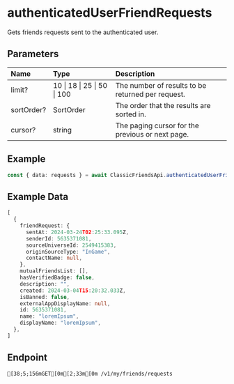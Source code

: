 
# authenticatedUserFriendRequests
Gets friends requests sent to the authenticated user.


## Parameters
| Name       | Type                        | Description                                       |
| :--------- | :-------------------------- | :------------------------------------------------ |
| limit?     | 10 \| 18 \| 25 \| 50 \| 100 | The number of results to be returned per request. |
| sortOrder? | SortOrder                   | The order that the results are sorted in.         |
| cursor?    | string                      | The paging cursor for the previous or next page.  |



## Example
```ts copy showLineNumbers
const { data: requests } = await ClassicFriendsApi.authenticatedUserFriendRequests({ limit: 10 }); 
```


## Example Data
```ts copy showLineNumbers
[
  {
    friendRequest: {
      sentAt: 2024-03-24T02:25:33.095Z,
      senderId: 5635371081,
      sourceUniverseId: 2549415383,
      originSourceType: "InGame",
      contactName: null,
    },
    mutualFriendsList: [],
    hasVerifiedBadge: false,
    description: "",
    created: 2024-03-04T15:20:32.033Z,
    isBanned: false,
    externalAppDisplayName: null,
    id: 5635371081,
    name: "loremIpsum",
    displayName: "loremIpsum",
  },
] 
```


## Endpoint
```ansi
[38;5;156mGET[0m[2;33m[0m /v1/my/friends/requests
```
  